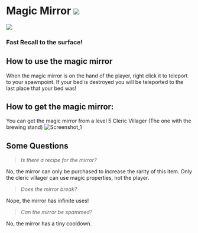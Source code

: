 # Magic Mirror ![](http://cf.way2muchnoise.eu/full_714026_downloads.svg) 
![](http://cf.way2muchnoise.eu/versions/714026.svg)

### Fast Recall to the surface!

## How to use the magic mirror
When the magic mirror is on the hand of the player, right click it to teleport to your spawnpoint. If your bed is destroyed you will be teleported to the last place that your bed was!

## How to get the magic mirror:
You can get the magic mirror from a level 5 Cleric Villager (The one with the brewing stand)
![Screenshot_1](https://user-images.githubusercontent.com/19254233/204107821-da82cdaf-3097-46f0-99db-5175a9da9991.png)


## Some Questions

> *Is there a recipe for the mirror?*

No, the mirror can only be purchased to increase the rarity of this item. Only the cleric villager can use magic properties, not the player.

> *Does the mirror break?*

Nope, the mirror has infinite uses!

> *Can the mirror be spammed?*

No, the mirror has a tiny cooldown.
